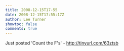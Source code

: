 ```yaml
---
title: 2008-12-15T17-55
date: 2008-12-15T17:55:17Z
author: Lee Turner
showtoc: false
comments: true
---
```


Just posted 'Count the F's' - http://tinyurl.com/63ztsb

